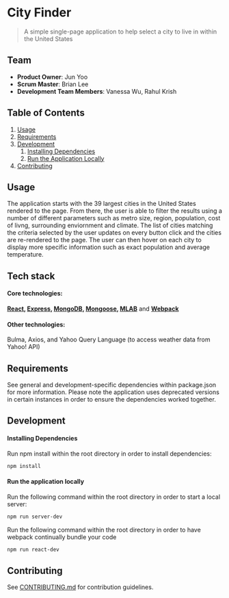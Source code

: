 # City Finder

> A simple single-page application to help select a city to live in within the United States

## Team

  - __Product Owner__: Jun Yoo
  - __Scrum Master__: Brian Lee
  - __Development Team Members__: Vanessa Wu, Rahul Krish

## Table of Contents

1. [Usage](#Usage)
1. [Requirements](#requirements)
1. [Development](#development)
    1. [Installing Dependencies](#installing-dependencies)
    1. [Run the Application Locally](#run-the-application-locally)
1. [Contributing](#contributing)


## Usage

The application starts with the 39 largest cities in the United States rendered to the page. From there, the user is able to filter the results using a number of different parameters such as metro size, region, population, cost of livng, surrounding enviornment and climate. The list of cities matching the criteria selected by the user updates on every button click and the cities are re-rendered to the page. The user can then hover on each city to display more specific information such as exact population and average temperature.

## Tech stack

#### Core technologies:

**[React](https://reactjs.org/), [Express](https://expressjs.com/), [MongoDB](https://www.mongodb.com/), [Mongoose](http://mongoosejs.com/docs/index.html), [MLAB](http://docs.mlab.com/)** and **[Webpack](https://webpack.js.org/)**

#### Other technologies:

Bulma, Axios, and Yahoo Query Language (to access weather data from Yahoo! API)

## Requirements

See general and development-specific dependencies within package.json for more information. Please note the application uses deprecated versions in certain instances in order to ensure the dependencies worked together.

## Development

#### Installing Dependencies

Run npm install within the root directory in order to install dependencies:

```sh
npm install
```

#### Run the application locally

Run the following command within the root directory in order to start a local server:

```sh
npm run server-dev
```

Run the following command within the root directory in order to have webpack continually bundle your code

```sh
npm run react-dev
```

## Contributing

See [CONTRIBUTING.md](CONTRIBUTING.md) for contribution guidelines.
